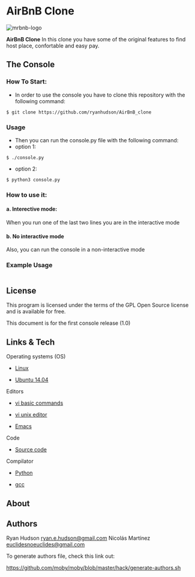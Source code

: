 # AirBnB Clone
![mrbnb-logo](https://holbertonintranet.s3.amazonaws.com/uploads/medias/2018/6/65f4a1dd9c51265f49d0.png?X-Amz-Algorithm=AWS4-HMAC-SHA256&X-Amz-Credential=AKIARDDGGGOUXW7JF5MT%2F20190704%2Fus-east-1%2Fs3%2Faws4_request&X-Amz-Date=20190704T044634Z&X-Amz-Expires=86400&X-Amz-SignedHeaders=host&X-Amz-Signature=c1e978b74e96abf15bd2fca8fd589392430ed99816a28edbf251fa4fc3df6bfd)

**AirBnB Clone** In this clone you have some of the original features to find host place, confortable and easy pay.



## The Console
### How To Start:

* In order to use the console you have to clone this repository with the following command:

 `$ git clone https://github.com/ryanhudson/AirBnB_clone`

### Usage
* Then you can run the console.py file with the following command:
 * option 1:

 `$ ./console.py`

 * option 2:

 `$ python3 console.py`

### How to use it:
#### a. Interective mode:
When you run one of the last two lines you are in the interactive mode


#### b. No interactive mode

Also, you can run the console in a non-interactive mode

### Example Usage
```(hbnb) create User 1203-4010-3249-13491
```

## License

This program is licensed under the terms of the GPL Open Source license and is available for free.

This document is for the first console release (1.0)

## Links & Tech

Operating systems (OS)

* [Linux](https://www.linux.org)

* [Ubuntu 14.04](http://releases.ubuntu.com/14.04/)

Editors

* [vi basic commands](https://www.ccsf.edu/Pub/Fac/vi.html)

* [vi unix editor](https://sourceforge.net/projects/ex-vi/)

* [Emacs](https://www.gnu.org/software/emacs/)

Code

* [Source code](https://github.com/ryanhudson/AirBnB_clone)

Compilator

* [Python](https://www.python.org/downloads/release/python-373/)

* [gcc](https://www.gnu.org/software/gcc/)

## About


## Authors

Ryan Hudson <ryan.e.hudson@gmail.com>
Nicolás Martínez <euclidesnoeuclides@gmail.com>

To generate authors file, check this link out:

https://github.com/moby/moby/blob/master/hack/generate-authors.sh
